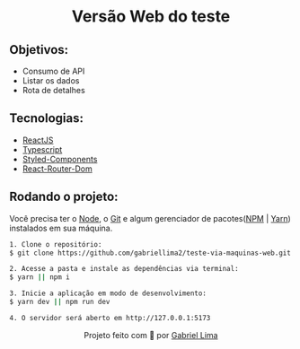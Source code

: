 <h1 align="center">
    Versão Web do teste
</h1>

<h2>Objetivos:</h2>

- Consumo de API
- Listar os dados
- Rota de detalhes

<h2>Tecnologias:</h2>

- [ReactJS](https://pt-br.reactjs.org/)
- [Typescript](https://www.typescriptlang.org/)
- [Styled-Components](https://pt-br.reactjs.org/)
- [React-Router-Dom](https://reactrouter.com/en/main)

<h2>Rodando o projeto:</h2>

Você precisa ter o [Node](https://nodejs.org/en/), o [Git](https://git-scm.com/) e algum gerenciador de pacotes([NPM](https://docs.npmjs.com/downloading-and-installing-node-js-and-npm/) | [Yarn](https://classic.yarnpkg.com/lang/en/docs/install)) instalados em sua máquina.

```bash
1. Clone o repositório:
$ git clone https://github.com/gabriellima2/teste-via-maquinas-web.git

2. Acesse a pasta e instale as dependências via terminal:
$ yarn || npm i

3. Inicie a aplicação em modo de desenvolvimento:
$ yarn dev || npm run dev

4. O servidor será aberto em http://127.0.0.1:5173
```

<p align="center">Projeto feito com 💙 por <a href="https://www.linkedin.com/in/gabriel-lima-860612236">Gabriel Lima</a></p>
